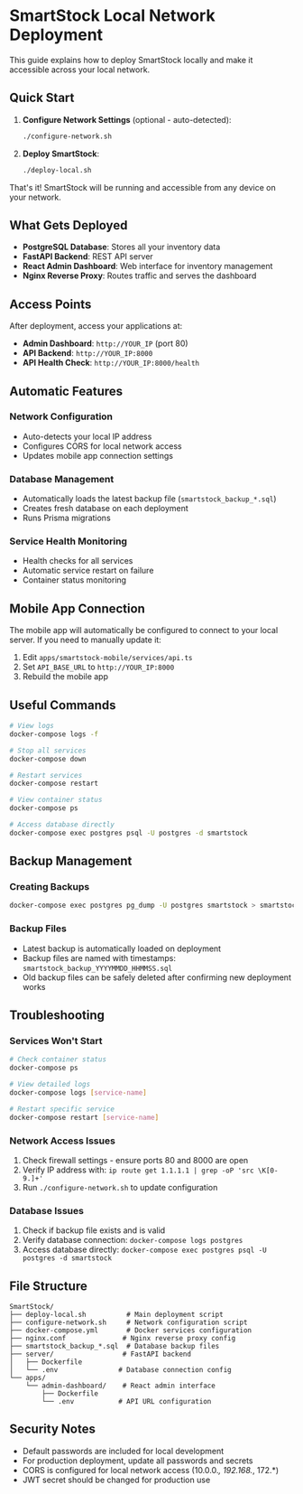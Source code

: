 # SmartStock Local Network Deployment

This guide explains how to deploy SmartStock locally and make it accessible across your local network.

## Quick Start

1. **Configure Network Settings** (optional - auto-detected):
   ```bash
   ./configure-network.sh
   ```

2. **Deploy SmartStock**:
   ```bash
   ./deploy-local.sh
   ```

That's it! SmartStock will be running and accessible from any device on your network.

## What Gets Deployed

- **PostgreSQL Database**: Stores all your inventory data
- **FastAPI Backend**: REST API server  
- **React Admin Dashboard**: Web interface for inventory management
- **Nginx Reverse Proxy**: Routes traffic and serves the dashboard

## Access Points

After deployment, access your applications at:
- **Admin Dashboard**: `http://YOUR_IP` (port 80)
- **API Backend**: `http://YOUR_IP:8000`
- **API Health Check**: `http://YOUR_IP:8000/health`

## Automatic Features

### Network Configuration
- Auto-detects your local IP address
- Configures CORS for local network access
- Updates mobile app connection settings

### Database Management
- Automatically loads the latest backup file (`smartstock_backup_*.sql`)
- Creates fresh database on each deployment
- Runs Prisma migrations

### Service Health Monitoring
- Health checks for all services
- Automatic service restart on failure
- Container status monitoring

## Mobile App Connection

The mobile app will automatically be configured to connect to your local server. 
If you need to manually update it:

1. Edit `apps/smartstock-mobile/services/api.ts`
2. Set `API_BASE_URL` to `http://YOUR_IP:8000`
3. Rebuild the mobile app

## Useful Commands

```bash
# View logs
docker-compose logs -f

# Stop all services
docker-compose down

# Restart services
docker-compose restart

# View container status
docker-compose ps

# Access database directly
docker-compose exec postgres psql -U postgres -d smartstock
```

## Backup Management

### Creating Backups
```bash
docker-compose exec postgres pg_dump -U postgres smartstock > smartstock_backup_$(date +%Y%m%d_%H%M%S).sql
```

### Backup Files
- Latest backup is automatically loaded on deployment
- Backup files are named with timestamps: `smartstock_backup_YYYYMMDD_HHMMSS.sql`
- Old backup files can be safely deleted after confirming new deployment works

## Troubleshooting

### Services Won't Start
```bash
# Check container status
docker-compose ps

# View detailed logs
docker-compose logs [service-name]

# Restart specific service
docker-compose restart [service-name]
```

### Network Access Issues
1. Check firewall settings - ensure ports 80 and 8000 are open
2. Verify IP address with: `ip route get 1.1.1.1 | grep -oP 'src \K[0-9.]+'`
3. Run `./configure-network.sh` to update configuration

### Database Issues
1. Check if backup file exists and is valid
2. Verify database connection: `docker-compose logs postgres`
3. Access database directly: `docker-compose exec postgres psql -U postgres -d smartstock`

## File Structure

```
SmartStock/
├── deploy-local.sh          # Main deployment script
├── configure-network.sh     # Network configuration script  
├── docker-compose.yml       # Docker services configuration
├── nginx.conf              # Nginx reverse proxy config
├── smartstock_backup_*.sql  # Database backup files
├── server/                 # FastAPI backend
│   ├── Dockerfile
│   └── .env               # Database connection config
└── apps/
    └── admin-dashboard/    # React admin interface
        ├── Dockerfile
        └── .env           # API URL configuration
```

## Security Notes

- Default passwords are included for local development
- For production deployment, update all passwords and secrets
- CORS is configured for local network access (10.0.0.*, 192.168.*, 172.*)
- JWT secret should be changed for production use 